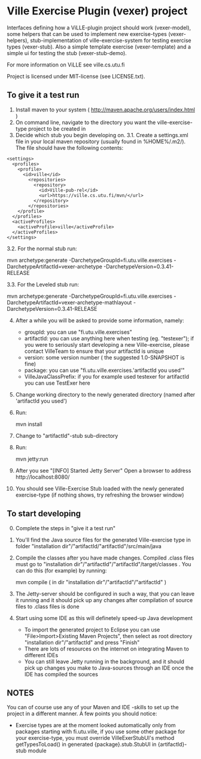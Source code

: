 # Ville Exercise Plugin (vexer) project

Interfaces defining how a ViLLE-plugin project should work (vexer-model), 
some helpers that can be used to implement new exercise-types 
(vexer-helpers), stub-implementation of ville-exercise-system for 
testing exercise types (vexer-stub). Also a simple template exercise 
(vexer-template) and a simple ui for testing the stub (vexer-stub-demo).

For more information on ViLLE see ville.cs.utu.fi

Project is licensed under MIT-license (see LICENSE.txt).

## To give it a test run
1. Install maven to your system ( http://maven.apache.org/users/index.html )
2. On command line, navigate to the directory you want the ville-exercise-type project to be created in
3. Decide which stub you begin developing on.
3.1. Create a settings.xml file in your local maven repository (usually found in %HOME%/.m2/). The file should have the following contents:
```
<settings>  
  <profiles>
    <profile>
      <id>ville</id>
        <repositories>
          <repository>
            <id>Ville-pub-rel</id>
            <url>https://ville.cs.utu.fi/mvn/</url>
          </repository>   
        </repositories>       
    </profile>
  </profiles>
  <activeProfiles>
    <activeProfile>ville</activeProfile>
  </activeProfiles>
</settings>
``` 
3.2. For the normal stub run:

mvn archetype:generate -DarchetypeGroupId=fi.utu.ville.exercises -DarchetypeArtifactId=vexer-archetype -DarchetypeVersion=0.3.41-RELEASE

3.3. For the Leveled stub run:

mvn archetype:generate -DarchetypeGroupId=fi.utu.ville.exercises -DarchetypeArtifactId=vexer-archetype-mathlayout -DarchetypeVersion=0.3.41-RELEASE
    
4. After a while you will be asked to provide some information, namely:
    - groupId: you can use "fi.utu.ville.exercises"
    - artifactId: you can use anything here when testing (eg. "testexer");
      if you were to seriously start developing a new Ville-exercise, please
      contact VilleTeam to ensure that your artifactId is unique
    - version: some version number ( the suggested 1.0-SNAPSHOT is fine)
    - package: you can use "fi.utu.ville.exercises.'artifactId you used'"
    - VilleJavaClassPrefix: if you for example used testexer for artifactId you can use TestExer here

5. Change working directory to the newly generated directory (named after 'artifactId you used')
6. Run:

    mvn install

7. Change to "artifactId"-stub sub-directory
8. Run:

    mvn jetty:run

9. After you see "[INFO] Started Jetty Server" Open a browser to address http://localhost:8080/
10. You should see Ville-Exercise Stub loaded with the newly generated exercise-type (if nothing
    shows, try refreshing the browser window)

## To start developing
0. Complete the steps in "give it a test run"
1. You'll find the Java source files for the generated Ville-exercise type 
    in folder "installation dir"/"artifactId/"artifactId"/src/main/java
2. Compile the classes after you have made changes. Compiled .class files must 
    go to "installation dir"/"artifactId"/"artifactId"/target/classes . You can 
    do this (for example) by running:
    
    mvn compile ( in dir "installation dir"/"artifactId"/"artifactId" )

3. The Jetty-server should be configured in such a way, that you can leave it running 
    and it should pick up any changes after compilation of source files to .class files
    is done

4. Start using some IDE as this will definetely speed-up Java development
    - To import the generated project to Eclipse you can use "File>Import>Existing Maven Projects", 
      then select as root directory "installation dir"/"artifactId" and press "Finish" 
    - There are lots of resources on the internet on integrating Maven to different IDEs
    - You can still leave Jetty running in the background, and it should pick up changes you
      make to Java-sources through an IDE once the IDE has compiled the sources

## NOTES
You can of course use any of your Maven and IDE -skills to set up the project in a different manner.
A few points you should notice:
- Exercise types are at the moment looked automatically only from packages starting with fi.utu.ville, 
    if you use some other package for your exercise-type, you must override VilleExerStubUI's method
    getTypesToLoad() in generated {package}.stub.StubUI in {artifactId}-stub module
